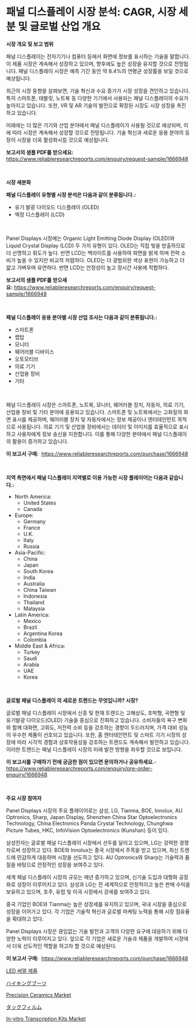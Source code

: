 <p><h1>패널 디스플레이 시장 분석: CAGR, 시장 세분 및 글로벌 산업 개요</h1></p><p><strong>시장 개요 및 보고 범위</strong></p>
<p><p>패널 디스플레이는 전자기기나 컴퓨터 등에서 화면에 정보를 표시하는 기술을 말합니다. 이 제품 시장은 계속해서 성장하고 있으며, 향후에도 높은 성장을 유지할 것으로 전망됩니다. 패널 디스플레이 시장은 예측 기간 동안 약 8.4%의 연평균 성장률을 보일 것으로 예상됩니다.</p><p>최근의 시장 동향을 살펴보면, 기술 혁신과 수요 증가가 시장 성장을 견인하고 있습니다. 특히 스마트폰, 태블릿, 노트북 등 다양한 기기에서 사용되는 패널 디스플레이의 수요가 높아지고 있습니다. 또한, VR 및 AR 기술의 발전으로 확장된 시장도 시장 성장을 촉진하고 있습니다.</p><p>미래에는 더 많은 기기와 산업 분야에서 패널 디스플레이가 사용될 것으로 예상되며, 이에 따라 시장은 계속해서 성장할 것으로 전망됩니다. 기술 혁신과 새로운 응용 분야의 등장이 시장을 더욱 활성화시킬 것으로 예상됩니다.</p></p>
<p><strong>보고서의 샘플 PDF를 받으세요:</strong> <a href="https://www.reliableresearchreports.com/enquiry/request-sample/1666948">https://www.reliableresearchreports.com/enquiry/request-sample/1666948</a></p>
<p>&nbsp;</p>
<p><strong>시장 세분화</strong></p>
<p><strong>패널 디스플레이 유형별 시장 분석은 다음과 같이 분류됩니다.:</strong></p>
<p><ul><li>유기 발광 다이오드 디스플레이 (OLED)</li><li>액정 디스플레이 (LCD)</li></ul></p>
<p>&nbsp;</p>
<p><p>Panel Displays 시장에는 Organic Light Emitting Diode Display (OLED)와 Liquid Crystal Display (LCD) 두 가지 유형이 있다. OLED는 직접 빛을 방출하므로 더 선명하고 휘도가 높다. 반면 LCD는 백라이트를 사용하여 화면을 밝게 하며 전력 소비가 높을 수 있지만 비교적 저렴하다. OLED는 더 광범위한 색상 표현이 가능하고 더 얇고 가벼우며 유연하다. 반면 LCD는 안정성이 높고 장시간 사용에 적합하다.</p></p>
<p><strong>보고서의 샘플 PDF를 받으세요:</strong>&nbsp;<a href="https://www.reliableresearchreports.com/enquiry/request-sample/1666948">https://www.reliableresearchreports.com/enquiry/request-sample/1666948</a></p>
<p>&nbsp;</p>
<p><strong> 패널 디스플레이 응용 분야별 시장 산업 조사는 다음과 같이 분류됩니다.:</strong></p>
<p><ul><li>스마트폰</li><li>랩탑</li><li>모니터</li><li>웨어러블 디바이스</li><li>오토모티브</li><li>의료 기기</li><li>산업용 장비</li><li>기타</li></ul></p>
<p>&nbsp;</p>
<p><p>패널 디스플레이 시장은 스마트폰, 노트북, 모니터, 웨어러블 장치, 자동차, 의료 기기, 산업용 장비 및 기타 분야에 응용되고 있습니다. 스마트폰 및 노트북에서는 고화질의 화면 표시를 제공하며, 웨어러블 장치 및 자동차에서는 정보 제공이나 엔터테인먼트 목적으로 사용됩니다. 의료 기기 및 산업용 장비에서는 데이터 및 이미지를 효율적으로 표시하고 사용자에게 정보 송신을 지원합니다. 이를 통해 다양한 분야에서 패널 디스플레이의 활용이 증가하고 있습니다.</p></p>
<p><strong>이 보고서 구매:</strong>&nbsp; <a href="https://www.reliableresearchreports.com/purchase/1666948">https://www.reliableresearchreports.com/purchase/1666948</a></p>
<p>&nbsp;</p>
<p><strong>지역 측면에서 패널 디스플레이 지역별로 이용 가능한 시장 플레이어는 다음과 같습니다.:</strong></p>
<p><ul>
    <li>
        North America:
        <ul>
            <li>United States</li>
            <li>Canada</li>
        </ul>
    </li>
    <li>
        Europe:
        <ul>
            <li>Germany</li>
            <li>France</li>
            <li>U.K.</li>
            <li>Italy</li>
            <li>Russia</li>
        </ul>
    </li>
    <li>
        Asia-Pacific:
        <ul>
            <li>China</li>
            <li>Japan</li>
            <li>South Korea</li>
            <li>India</li>
            <li>Australia</li>
            <li>China Taiwan</li>
            <li>Indonesia</li>
            <li>Thailand</li>
            <li>Malaysia</li>
        </ul>
    </li>
    <li>
        Latin America:
        <ul>
            <li>Mexico</li>
            <li>Brazil</li>
            <li>Argentina Korea</li>
            <li>Colombia</li>
        </ul>
    </li>
    <li>
        Middle East & Africa:
        <ul>
            <li>Turkey</li>
            <li>Saudi</li>
            <li>Arabia</li>
            <li>UAE</li>
            <li>Korea</li>
        </ul>
    </li>
    </ul></p>
<p>&nbsp;</p>
<p><strong>글로벌 패널 디스플레이 의 새로운 트렌드는 무엇입니까? 시장?</strong></p>
<p><p>글로벌 패널 디스플레이 시장에서 신흥 및 현재 트렌드는 고해상도, 초박형, 곡면형 및 유기발광 다이오드(OLED) 기술을 중심으로 진화하고 있습니다. 소비자들의 욕구 변화와 함께 대화면, 고휘도, 저전력 소비 등을 강조하는 경향이 두드러지며, 가격 대비 성능이 우수한 제품이 선호되고 있습니다. 또한, 홈 엔터테인먼트 및 스마트 기기 시장의 성장에 따라 시각적 경험과 상호작용성을 강조하는 트렌드도 계속해서 발전하고 있습니다. 이러한 트렌드는 패널 디스플레이 시장의 미래 발전 방향을 좌우할 것으로 보입니다.</p></p>
<p><strong>이 보고서를 구매하기 전에 궁금한 점이 있으면 문의하거나 공유하세요.</strong>- <a href="https://www.reliableresearchreports.com/enquiry/pre-order-enquiry/1666948">https://www.reliableresearchreports.com/enquiry/pre-order-enquiry/1666948</a></p>
<p>&nbsp;</p>
<p><strong>주요 시장 참여자</strong></p>
<p><p>Panel Displays 시장의 주요 플레이어로는 삼성, LG, Tianma, BOE, Innolux, AU Optronics, Sharp, Japan Display, Shenzhen China Star Optoelectronics Technology, China Electronics Panda Crystal Technology, Chunghwa Picture Tubes, HKC, InfoVision Optoelectronics (Kunshan) 등이 있다. </p><p>삼성전자는 글로벌 패널 디스플레이 시장에서 선두를 달리고 있으며, LG는 강력한 경쟁자로써 성장하고 있다. BOE와 Innolux는 중국 시장에서 주목을 받고 있으며, 최신 트렌드에 민감하게 대응하며 시장을 선도하고 있다. AU Optronics와 Sharp는 기술력과 품질을 바탕으로 안정적인 성장을 보여주고 있다. </p><p>세계 패널 디스플레이 시장의 규모는 매년 증가하고 있으며, 신기술 도입과 대형화 공정화로 성장이 이루어지고 있다. 삼성과 LG는 전 세계적으로 안정적이고 높은 판매 수익을 보유하고 있으며, 호주, 유럽 및 미국 시장에서 강세를 보여주고 있다. </p><p>중국 기업인 BOE와 Tianma는 높은 성장세를 유지하고 있으며, 국내 시장을 중심으로 성장을 이어가고 있다. 각 기업은 기술적 혁신과 글로벌 마케팅 노력을 통해 시장 점유율을 확대하고 있다. </p><p>Panel Displays 시장은 끊임없는 기술 발전과 고객의 다양한 요구에 대응하기 위해 다양한 노력이 이루어지고 있다. 앞으로 각 기업은 새로운 기술과 제품을 개발하여 시장에서 더욱 선도적인 역할을 하고자 할 것으로 예상된다.</p></p>
<p><strong>이 보고서 구매:</strong>&nbsp;&nbsp;<a href="https://www.reliableresearchreports.com/purchase/1666948">https://www.reliableresearchreports.com/purchase/1666948</a></p>
<p><p><a href="https://medium.com/@stanleylyittle554467/led-%EC%97%B4-%EC%A0%9C%ED%92%88-%EC%8B%9C%EC%9E%A5-2031%EB%85%84%EA%B9%8C%EC%A7%80%EC%9D%98-%EB%8F%99%ED%96%A5-%EC%98%88%EC%B8%A1-%EB%B0%8F-%EA%B2%BD%EC%9F%81-%EB%B6%84%EC%84%9D-c568e485cf5b">LED 써멀 제품</a></p><p><a href="https://medium.com/@mares423/%E3%83%8F%E3%82%A4%E3%82%AD%E3%83%B3%E3%82%B0%E3%83%96%E3%83%BC%E3%83%84%E5%B8%82%E5%A0%B4-%E5%B8%82%E5%A0%B4cagr-%E5%B8%82%E5%A0%B4%E3%83%88%E3%83%AC%E3%83%B3%E3%83%89-%E6%88%90%E9%95%B7%E6%88%A6%E7%95%A5%E3%81%AB%E9%96%A2%E3%81%99%E3%82%8B%E6%B4%9E%E5%AF%9F-27a5e6980eef">ハイキングブーツ</a></p><p><a href="https://meowing-lemming-dd3.notion.site/Precision-Ceramics-Market-Research-Report-Provides-thorough-Industry-Overview-which-offers-an-In-De-4bad89083c1d4cda8f065974e4e3409e">Precision Ceramics Market</a></p><p><a href="https://medium.com/@arimuller2009/tac%E3%83%95%E3%82%A3%E3%83%AB%E3%83%A0%E3%81%AE%E5%B8%82%E5%A0%B4%E8%A6%8F%E6%A8%A1%E3%81%A8%E5%B8%82%E5%A0%B4%E3%83%88%E3%83%AC%E3%83%B3%E3%83%89-%E5%AE%8C%E5%85%A8%E3%81%AA%E6%A5%AD%E7%95%8C%E6%A6%82%E8%A6%81-2024%E5%B9%B4%E3%81%8B%E3%82%892031%E5%B9%B4%E3%81%BE%E3%81%A7-2b24f29942e5">タックフィルム</a></p><p><a href="https://www.linkedin.com/pulse/in-vitro-transcription-kits-market-offer-valuable-insights-82jyc?trackingId=Hn10ye2yKbZuwcrUasfsIA%3D%3D">In-vitro Transcription Kits Market</a></p></p>
